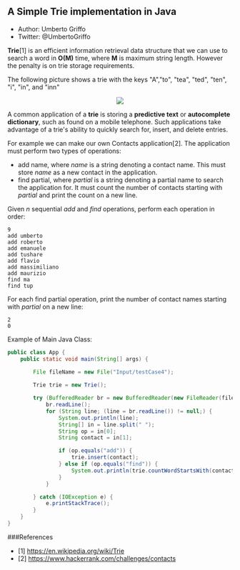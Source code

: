 ## A Simple Trie implementation in Java
* Author: Umberto Griffo
* Twitter: @UmbertoGriffo

**Trie**[1] is an efficient information retrieval data structure that we can use to search a word in **O(M)** time, where **M** is maximum string length. However the penalty is on trie storage requirements.

The following picture shows a trie with the keys "A","to", "tea", "ted", "ten", "i", "in", and "inn"
<p align="center">
  <img src="https://github.com/umbertogriffo/Trie/blob/master/250px-Trie_example.svg.png"/>
</p>

A common application of a **trie** is storing a **predictive text** or **autocomplete dictionary**, such as found on a mobile telephone. Such applications take advantage of a trie's ability to quickly search for, insert, and delete entries.

For example we can make our own Contacts application[2]. 
The application must perform two types of operations:

- add name, where *name* is a string denoting a contact name. This must store *name* as a new contact in the application.
- find partial, where *partial* is a string denoting a partial name to search the application for. It must count the number of contacts starting with *partial* and print the count on a new line.

Given *n* sequential *add* and *find* operations, perform each operation in order:

``` 
9
add umberto
add roberto
add emanuele
add tushare
add flavio
add massimiliano
add maurizio
find ma
find tup
```

For each find partial operation, print the number of contact names starting with *partial* on a new line:
``` 
2
0
```

Example of Main Java Class:
``` java
public class App {
	public static void main(String[] args) {
		
		File fileName = new File("Input/testCase4");

		Trie trie = new Trie();

		try (BufferedReader br = new BufferedReader(new FileReader(fileName))) {
			br.readLine();
			for (String line; (line = br.readLine()) != null;) {
				System.out.println(line);
				String[] in = line.split(" ");
				String op = in[0];
				String contact = in[1];

				if (op.equals("add")) {
					trie.insert(contact);
				} else if (op.equals("find")) {
					System.out.println(trie.countWordStartsWith(contact));
				}
			}

		} catch (IOException e) {
			e.printStackTrace();
		}
	}
}
``` 
###References
- [1] https://en.wikipedia.org/wiki/Trie
- [2] https://www.hackerrank.com/challenges/contacts
